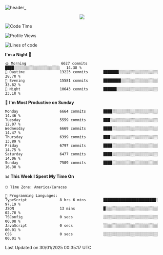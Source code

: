 ![header_](https://github.com/user-attachments/assets/4010d822-ccdc-4198-b608-18c773338d18)


<p align="center">
  <a href="http://www.github.com/thevacs">
    <img src="https://github-readme-streak-stats.herokuapp.com/?user=thevacs&stroke=ffffff&background=1c1917&ring=0891b2&fire=0891b2&currStreakNum=ffffff&currStreakLabel=0891b2&sideNums=ffffff&sideLabels=ffffff&dates=ffffff&hide_border=true" />
  </a>
</p>

<!--START_SECTION:waka-->
![Code Time](http://img.shields.io/badge/Code%20Time-3%2C317%20hrs%2043%20mins-blue)

![Profile Views](http://img.shields.io/badge/Profile%20Views-0-blue)

![Lines of code](https://img.shields.io/badge/From%20Hello%20World%20I%27ve%20Written-5.4%20million%20lines%20of%20code-blue)

**I'm a Night 🦉** 

```text
🌞 Morning                6627 commits        ████░░░░░░░░░░░░░░░░░░░░░   14.38 % 
🌆 Daytime                13223 commits       ███████░░░░░░░░░░░░░░░░░░   28.70 % 
🌃 Evening                15581 commits       ████████░░░░░░░░░░░░░░░░░   33.82 % 
🌙 Night                  10643 commits       ██████░░░░░░░░░░░░░░░░░░░   23.10 % 
```
📅 **I'm Most Productive on Sunday** 

```text
Monday                   6664 commits        ████░░░░░░░░░░░░░░░░░░░░░   14.46 % 
Tuesday                  5559 commits        ███░░░░░░░░░░░░░░░░░░░░░░   12.07 % 
Wednesday                6669 commits        ████░░░░░░░░░░░░░░░░░░░░░   14.47 % 
Thursday                 6399 commits        ███░░░░░░░░░░░░░░░░░░░░░░   13.89 % 
Friday                   6797 commits        ████░░░░░░░░░░░░░░░░░░░░░   14.75 % 
Saturday                 6477 commits        ████░░░░░░░░░░░░░░░░░░░░░   14.06 % 
Sunday                   7509 commits        ████░░░░░░░░░░░░░░░░░░░░░   16.30 % 
```


📊 **This Week I Spent My Time On** 

```text
🕑︎ Time Zone: America/Caracas

💬 Programming Languages: 
TypeScript               8 hrs 6 mins        ████████████████████████░   97.19 % 
JSON                     13 mins             █░░░░░░░░░░░░░░░░░░░░░░░░   02.70 % 
TSConfig                 0 secs              ░░░░░░░░░░░░░░░░░░░░░░░░░   00.08 % 
JavaScript               0 secs              ░░░░░░░░░░░░░░░░░░░░░░░░░   00.01 % 
CSS                      0 secs              ░░░░░░░░░░░░░░░░░░░░░░░░░   00.01 % 
```


 Last Updated on 30/01/2025 00:35:17 UTC
<!--END_SECTION:waka-->
